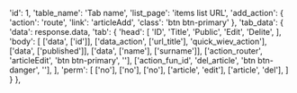 'id': 1,
    'table_name': 'Tab name', 
    'list_page': 'items list URL',
    'add_action': {
        'action': 'route',
        'link': 'articleAdd', 
        'class': 'btn btn-primary'
    },
    'tab_data': {
        'data': response.data, 
        'tab': {
            'head': [
                'ID',
                'Title',
                'Public',
                'Edit',
                'Delite',
            ],
            'body': [
                ['data', ['id']],
                ['data_action', ['url_title'], 'quick_wiev_action'],
                ['data', ['published']],
                ['data', ['name'], ['surname']],
                ['action_router', 'articleEdit', 'btn btn-primary', '<i aria-hidden="true" class="fa fa-pencil"></i>'],
                ['action_fun_id', 'del_article', 'btn btn-danger', '<i aria-hidden="true" class="fa fa-trash"></i>'],
            ],
            'perm': [
                ['no'],
                ['no'],
                ['no'],
                ['article', 'edit'],
                ['article', 'del'],
            ]
        }
    },